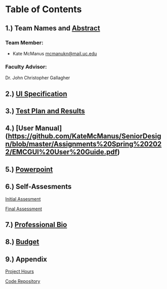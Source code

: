 # Table of Contents

## 1.) Team Names and [Abstract](https://github.com/KateMcManus/SeniorDesign/blob/master/Assignments%20Spring%202022/Abstract.md)

### Team Member:
 * Kate McManus mcmanukn@mail.uc.edu

### Faculty Advisor:
Dr. John Christopher Gallagher

## 2.) [UI Specification](https://github.com/KateMcManus/SeniorDesign/blob/master/Assignments%20Spring%202022/UI%20Specifications.pdf)

## 3.) [Test Plan and Results](https://github.com/KateMcManus/SeniorDesign/blob/master/Assignments%20Spring%202022/Test%20Plan.pdf)

## 4.) [User Manual] (https://github.com/KateMcManus/SeniorDesign/blob/master/Assignments%20Spring%202022/EMCGUI%20User%20Guide.pdf)

## 5.) [Powerpoint](https://github.com/KateMcManus/SeniorDesign/blob/master/Assignments%20Spring%202022/Final%20Presentation.pptx)

## 6.) Self-Assesments
[Initial Assesment](https://github.com/KateMcManus/SeniorDesign/blob/master/Assignments%20Fall%202021/Individual%20Capstone%20Assessment.docx)

[Final Assessment](https://github.com/KateMcManus/SeniorDesign/blob/master/Assignments%20Spring%202022/Self%20Assessment.pdf)

## 7.) [Professional Bio](https://github.com/KateMcManus/SeniorDesign/blob/master/McManus_Professional_Bio.md)

## 8.) [Budget](https://github.com/KateMcManus/SeniorDesign/blob/master/Assignments%20Fall%202021/Budget.md)

## 9.) Appendix
[Project Hours](https://github.com/KateMcManus/SeniorDesign/blob/master/Assignments%20Fall%202021/ProjectHours.md)

[Code Repository](https://github.com/KateMcManus/EMCGUI)
